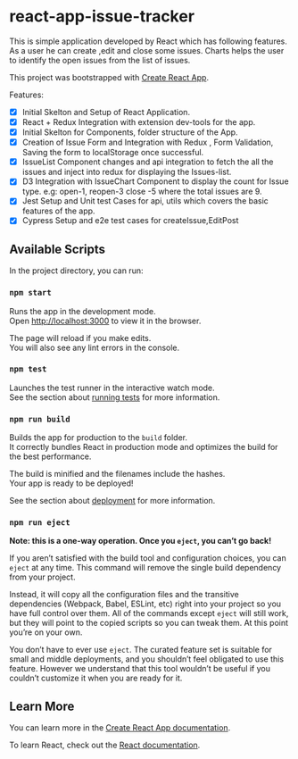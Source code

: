 # react-app-issue-tracker

This is simple application developed by React which has following features. As a user he can create ,edit and close some issues. Charts helps the user to identify the open issues from the list of issues.

This project was bootstrapped with [Create React App](https://github.com/facebook/create-react-app).

Features:

- [x] Initial Skelton and Setup of React Application.
- [x] React + Redux Integration with extension dev-tools for the app.
- [x] Initial Skelton for Components, folder structure of the App.
- [x] Creation of Issue Form and Integration with Redux , Form Validation, Saving the form to localStorage once successful.
- [x] IssueList Component changes and api integration to fetch the all the issues and inject into redux for displaying the Issues-list.
- [x] D3 Integration with IssueChart Component to display the count for Issue type.
      e.g: open-1, reopen-3 close -5 where the total issues are 9.
- [x] Jest Setup and Unit test Cases for api, utils which covers the basic features of the app.
- [x] Cypress Setup and e2e test cases for createIssue,EditPost

## Available Scripts

In the project directory, you can run:

### `npm start`

Runs the app in the development mode.<br>
Open [http://localhost:3000](http://localhost:3000) to view it in the browser.

The page will reload if you make edits.<br>
You will also see any lint errors in the console.

### `npm test`

Launches the test runner in the interactive watch mode.<br>
See the section about [running tests](https://facebook.github.io/create-react-app/docs/running-tests) for more information.

### `npm run build`

Builds the app for production to the `build` folder.<br>
It correctly bundles React in production mode and optimizes the build for the best performance.

The build is minified and the filenames include the hashes.<br>
Your app is ready to be deployed!

See the section about [deployment](https://facebook.github.io/create-react-app/docs/deployment) for more information.

### `npm run eject`

**Note: this is a one-way operation. Once you `eject`, you can’t go back!**

If you aren’t satisfied with the build tool and configuration choices, you can `eject` at any time. This command will remove the single build dependency from your project.

Instead, it will copy all the configuration files and the transitive dependencies (Webpack, Babel, ESLint, etc) right into your project so you have full control over them. All of the commands except `eject` will still work, but they will point to the copied scripts so you can tweak them. At this point you’re on your own.

You don’t have to ever use `eject`. The curated feature set is suitable for small and middle deployments, and you shouldn’t feel obligated to use this feature. However we understand that this tool wouldn’t be useful if you couldn’t customize it when you are ready for it.

## Learn More

You can learn more in the [Create React App documentation](https://facebook.github.io/create-react-app/docs/getting-started).

To learn React, check out the [React documentation](https://reactjs.org/).
